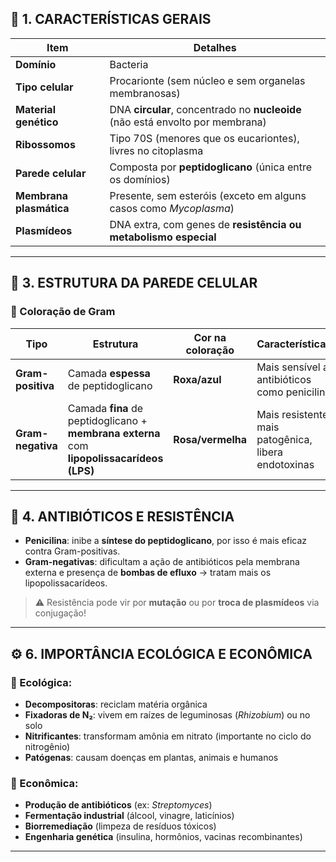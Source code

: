 ## 🧬 **1. CARACTERÍSTICAS GERAIS**

| Item                    | Detalhes                                                                       |
| ----------------------- | ------------------------------------------------------------------------------ |
| **Domínio**             | Bacteria                                                                       |
| **Tipo celular**        | Procarionte (sem núcleo e sem organelas membranosas)                           |
| **Material genético**   | DNA **circular**, concentrado no **nucleoide** (não está envolto por membrana) |
| **Ribossomos**          | Tipo 70S (menores que os eucariontes), livres no citoplasma                    |
| **Parede celular**      | Composta por **peptidoglicano** (única entre os domínios)                      |
| **Membrana plasmática** | Presente, sem esteróis (exceto em alguns casos como _Mycoplasma_)              |
| **Plasmídeos**          | DNA extra, com genes de **resistência ou metabolismo especial**                |

---

## 🦠 **3. ESTRUTURA DA PAREDE CELULAR**

### 🔬 Coloração de Gram

|Tipo|Estrutura|Cor na coloração|Características|
|---|---|---|---|
|**Gram-positiva**|Camada **espessa** de peptidoglicano|**Roxa/azul**|Mais sensível a antibióticos como penicilina|
|**Gram-negativa**|Camada **fina** de peptidoglicano + **membrana externa** com **lipopolissacarídeos (LPS)**|**Rosa/vermelha**|Mais resistente, mais patogênica, libera endotoxinas|

---
## 💊 **4. ANTIBIÓTICOS E RESISTÊNCIA**

- **Penicilina**: inibe a **síntese do peptidoglicano**, por isso é mais eficaz contra Gram-positivas.
- **Gram-negativas**: dificultam a ação de antibióticos pela membrana externa e presença de **bombas de efluxo** -> tratam mais os lipopolissacarídeos.

> ⚠️ Resistência pode vir por **mutação** ou por **troca de plasmídeos** via conjugação!


---

## ⚙️ **6. IMPORTÂNCIA ECOLÓGICA E ECONÔMICA**

### 🌿 Ecológica:

- **Decompositoras**: reciclam matéria orgânica
- **Fixadoras de N₂**: vivem em raízes de leguminosas (_Rhizobium_) ou no solo
- **Nitrificantes**: transformam amônia em nitrato (importante no ciclo do nitrogênio)
- **Patógenas**: causam doenças em plantas, animais e humanos

### 💊 Econômica:

- **Produção de antibióticos** (ex: _Streptomyces_)
- **Fermentação industrial** (álcool, vinagre, laticínios)
- **Biorremediação** (limpeza de resíduos tóxicos)
- **Engenharia genética** (insulina, hormônios, vacinas recombinantes)

---

